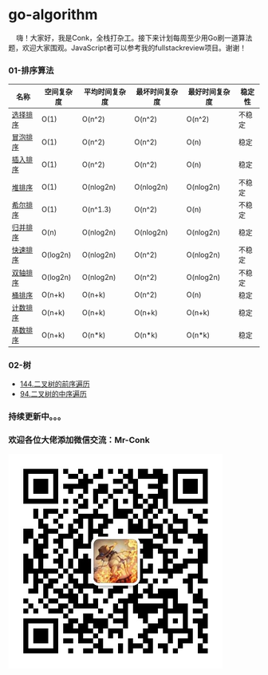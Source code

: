 # go-algorithm
&nbsp;&nbsp;&nbsp;&nbsp;嗨！大家好，我是Conk，全栈打杂工。接下来计划每周至少用Go刷一道算法题，欢迎大家围观。JavaScript者可以参考我的fullstackreview项目。谢谢！

### 01-排序算法
|  名称   | 空间复杂度  | 平均时间复杂度 | 最坏时间复杂度 | 最好时间复杂度 | 稳定性 |
|  ----  | ----  |  ----  | ----  | ---- | ---- |
| [选择排序](01-排序算法/selectsort.go)  | O(1) | O(n^2) | O(n^2) | O(n^2) | 不稳定 |
| [冒泡排序](01-排序算法/bubblesort.go)  | O(1) | O(n^2) | O(n^2) | O(n) | 稳定 |
| [插入排序](01-排序算法/insertsort.go)  | O(1) | O(n^2) | O(n^2) | O(n) | 稳定 |
| [堆排序]()  | O(1) | O(nlog2n) | O(nlog2n) | O(nlog2n) | 不稳定 |
| [希尔排序](01-排序算法/shellsort.go)  | O(1) | O(n^1.3) | O(n^2) | O(n) | 不稳定 |
| [归并排序](01-排序算法/mergesort.go)  | O(n) | O(nlog2n) | O(nlog2n) | O(nlog2n) | 稳定 |
| [快速排序](01-排序算法/quicksort.go)  | O(log2n) | O(nlog2n) | O(n^2) | O(nlog2n) | 不稳定 |
| [双轴排序]()  | O(log2n) | O(nlog2n) | O(n^2) | O(nlog2n) | 不稳定 |
| [桶排序]()  | O(n+k) | O(n+k) | O(n^2) | O(n) | 稳定 |
| [计数排序]()  | O(n+k) | O(n+k) | O(n+k) | O(n+k) | 稳定 |
| [基数排序]()  | O(n+k) | O(n*k) | O(n*k) | O(n*k) | 稳定 |

### 02-树
  - [144.二叉树的前序遍历](02-树/preorderTraversal.go)
  - [94.二叉树的中序遍历](02-树/postorderTraversal.go)


### 持续更新中。。。

### 欢迎各位大佬添加微信交流：Mr-Conk

![2](./Mr-Conk.jpeg)
